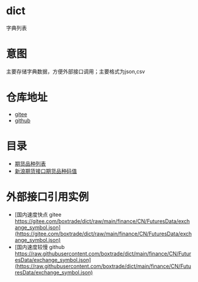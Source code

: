 # dict
字典列表

# 意图
主要存储字典数据，方便外部接口调用；主要格式为json,csv

# 仓库地址
- [gitee](https://gitee.com/boxtrade/dict)
- [github](https://github.com/boxtrade/dict)


# 目录
- [期货品种列表](finance/CN/FuturesData/futures.csv)
- [新浪期货接口期货品种码值](finance/CN/FuturesData/sina_futures_symbol.csv)


# 外部接口引用实例
- [国内速度快点 gitee https://gitee.com/boxtrade/dict/raw/main/finance/CN/FuturesData/exchange_symbol.json](https://gitee.com/boxtrade/dict/raw/main/finance/CN/FuturesData/exchange_symbol.json)
- [国内速度较慢 github https://raw.githubusercontent.com/boxtrade/dict/main/finance/CN/FuturesData/exchange_symbol.json](https://raw.githubusercontent.com/boxtrade/dict/main/finance/CN/FuturesData/exchange_symbol.json)